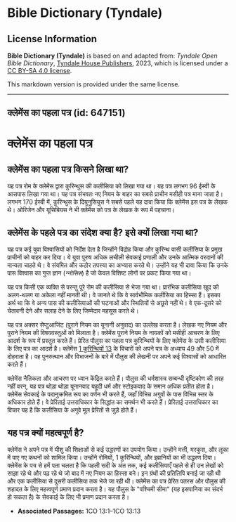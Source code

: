 # Bible Dictionary (Tyndale)

## License Information

**Bible Dictionary (Tyndale)** is based on and adapted from: _Tyndale Open Bible Dictionary_, [Tyndale House Publishers](https://tyndaleopenresources.com/), 2023, which is licensed under a [CC BY-SA 4.0 license](https://creativecommons.org/licenses/by-sa/4.0/legalcode.en).

This markdown version is provided under the same license.



--------------------------------

## क्लेमेंस का पहला पत्र (id: 647151)

क्लेमेंस का पहला पत्र
=====================

क्लेमेंस का पहला पत्र किसने लिखा था?
------------------------------------

यह पत्र रोम के क्लेमेंस द्वारा कुरिन्थुस की कलीसिया को लिखा गया था। यह पत्र लगभग 96 ईस्वी के आसपास लिखा गया था। यह पत्र संभवतः नए नियम के बाहर का सबसे प्राचीन मसीही पत्र माना जाता है। लगभग 170 ईस्वी में, कुरिन्थुस के दियुनुसियुस ने सबसे पहले यह दावा किया कि क्लेमेंस इस पत्र के लेखक थे। ओरिजेन और यूसिबियस ने भी क्लेमेंस को पत्र के लेखक के रूप में पहचाना।

क्लेमेंस के पहले पत्र का संदेश क्या है? इसे क्यों लिखा गया था?
--------------------------------------------------------------

यह पत्र कई युवा विश्वासियों को निर्देश देता है जिन्होंने विद्रोह किया और कुरिन्थ वासी कलीसिया के प्रमुख प्राचीनों को बाहर कर दिया। ये युवा पुरुष अधिक लचीली सेवकाई प्रणाली और उनके आत्मिक वरदानों की मान्यता चाहते थे। वे संयमित और कठोर तपस्या का अभ्यास करते थे। उन्होंने यह भी दावा किया कि उनके पास विश्वास का गुप्त ज्ञान (*ग्नोसिस*) है जो केवल विशिष्ट लोगों पर प्रकट किया गया था।

यह पत्र किसी एक व्यक्ति से परन्तु पूरे रोम की कलीसिया से भेजा गया था। प्रारंभिक कलीसिया खुद को अलग\-थलग या अकेला नहीं मानती थी। वे जानते थे कि वे सार्वभौमिक कलीसिया का हिस्सा हैं। इसका अर्थ था कि वे अन्य पास की कलीसियाओं की घटनाओं और स्थितियों से अछूते नहीं थे। वे एक\-दूसरे को चेतावनी देने और सलाह देने के लिए जिम्मेदार महसूस करते थे।

यह पत्र अक्सर सेप्टुआजिंट (पुराने नियम का यूनानी अनुवाद) का उल्लेख करता है। लेखक नए नियम और पुराने नियम की विषयवस्तुओं को मिलाता है। क्लेमेंस पुराने नियम के नायकों को मसीही आचरण के लिए आदर्श के रूप में प्रस्तुत करते हैं। प्रेरित पौलुस का पहला पत्र कुरिन्थियों के लिए क्लेमेंस के उसी कलीसिया के लिए पत्र का आदर्श है। क्लेमेंस [1 कुरिन्थियों 13](https://ref.ly/1Cor13:1-1Cor13:13) के विचारों को अपने पत्र के अध्याय 49 और 50 में दोहराता है। वह पुनरुत्थान और विभाजनों के बारे में पौलुस की लेखनी पर अपने कई विश्वासों को आधारित करते हैं।

क्लेमेंस नैतिकता और आचरण पर ध्यान केंद्रित करते हैं। पौलुस की धर्मशास्त्र सम्बन्धी दृष्टिकोण की तरह नहीं वरन्, यह पत्र थोड़ा थोड़ा यूनानवाद यहूदी धर्म और स्टोइकवाद के समान अधिक प्रतीत होता है। क्लेमेंस सेवकाई के पदानुक्रमित रूप का वर्णन भी करते हैं, जहाँ विभिन्न अगुवों के पास विभिन्न स्तर के अधिकार होते हैं। वे प्रेरिताई उत्तराधिकार के सिद्धांत का समर्थन भी करते हैं। प्रेरिताई उत्तराधिकार का विचार यह है कि कलीसिया के अगुवे मूल प्रेरितों से जुड़े होते हैं।

यह पत्र क्यों महत्वपूर्ण है?
----------------------------

क्लेमेंस ने अपने पत्र में यीशु की शिक्षाओं से कई उद्धरणों का उपयोग किया। उन्होंने मत्ती, मरकुस, और लूका में पाए गए कथनों को शामिल किया। उन्होंने रोमियों, 1 कुरिन्थियों, और इब्रानियों का भी उद्धरण दिया। क्लेमेंस के पत्र से हमें पता चलता है कि पहली सदी के अंत तक, कई कलीसियाएँ पहले से ही उन लेखों को साझा रहे थे और पढ़ रहे थे जो बाद में नए नियम का हिस्सा बने। इन ग्रंथों की प्रतिलिपि बनाई जा रही थी और एक कलीसिया से दूसरी कलीसिया तक भेजे जा रही थी। क्लेमेंस का पत्र प्रेरित पतरस और पौलुस की शहादत के लिए महत्वपूर्ण प्रमाण प्रदान करता है। यह पौलुस के "पश्चिमी सीमा" (यह इसपानिया का संदर्भ हो सकता है) के सेवकाई के लिए भी प्रमाण प्रदान करता है।

* **Associated Passages:** 1CO 13:1–1CO 13:13

